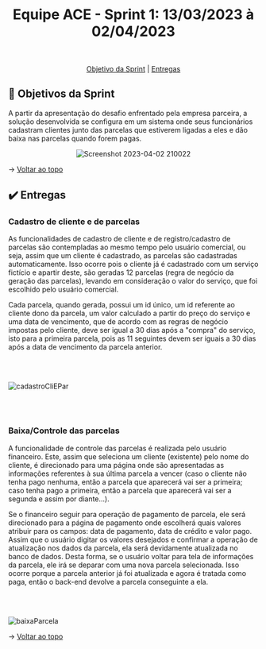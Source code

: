 <h1 align="center"> Equipe ACE - Sprint 1: 13/03/2023 à 02/04/2023 </h1>

<br id="topo">
<p align="center">
    <a href="#objetivo">Objetivo da Sprint</a>  |  
    <a href="#entrega">Entregas</a>
</p>

<span id="objetivo">

## :dart: Objetivos da Sprint
A partir da apresentação do desafio enfrentado pela empresa parceira, a solução desenvolvida se configura em um sistema onde seus funcionários cadastram clientes junto das parcelas que estiverem ligadas a eles e dão baixa nas parcelas quando forem pagas.
<div align="center">

![Screenshot 2023-04-02 210022](https://user-images.githubusercontent.com/101061910/229386159-9eeb26d4-3862-4c73-8736-64747c2d5eea.png)

</div>

→ [Voltar ao topo](#topo)

<span id="entrega">

## :heavy_check_mark: Entregas

### Cadastro de cliente e de parcelas

As funcionalidades de cadastro de cliente e de registro/cadastro de parcelas são contempladas ao mesmo tempo pelo usuário comercial, ou seja, assim que um cliente é cadastrado, as parcelas são cadastradas automaticamente. Isso ocorre pois o cliente já é cadastrado com um serviço fictício e apartir deste, são geradas 12 parcelas (regra de negócio da geração das parcelas), levando em consideração o valor do serviço, que foi escolhido pelo usuário comercial.

Cada parcela, quando gerada, possui um id único, um id referente ao cliente dono da parcela, um valor calculado a partir do preço do serviço e uma data de vencimento, que de acordo com as regras de negócio impostas pelo cliente, deve ser igual a 30 dias após a "compra" do serviço, isto para a primeira parcela, pois as 11 seguintes devem ser iguais a 30 dias após a data de vencimento da parcela anterior.

<br></br>

![cadastroCliEPar](https://user-images.githubusercontent.com/79228873/229387307-19b3a797-9080-4f83-bedb-b9014197a373.gif)

<br></br>

### Baixa/Controle das parcelas

A funcionalidade de controle das parcelas é realizada pelo usuário financeiro. Este, assim que seleciona um cliente (existente) pelo nome do cliente, é direcionado para uma página onde são apresentadas as informações referentes à sua última parcela a vencer (caso o cliente não tenha pago nenhuma, então a parcela que aparecerá vai ser a primeira; caso tenha pago a primeira, então a parcela que aparecerá vai ser a segunda e assim por diante...).

Se o financeiro seguir para operação de pagamento de parcela, ele será direcionado para a página de pagamento onde escolherá quais valores atribuir para os campos: data de pagamento, data de crédito e valor pago. Assim que o usuário digitar os valores desejados e confirmar a operação de atualização nos dados da parcela, ela será devidamente atualizada no banco de dados. Desta forma, se o usuário voltar para tela de informações da parcela, ele irá se deparar com uma nova parcela selecionada. Isso ocorre porque a parcela anterior já foi atualizada e agora é tratada como paga, então o back-end devolve a parcela conseguinte a ela.

<br></br>

![baixaParcela](https://user-images.githubusercontent.com/79228873/229388996-224a7961-e8ef-4c04-b503-003049ae0914.gif)

→ [Voltar ao topo](#topo)
